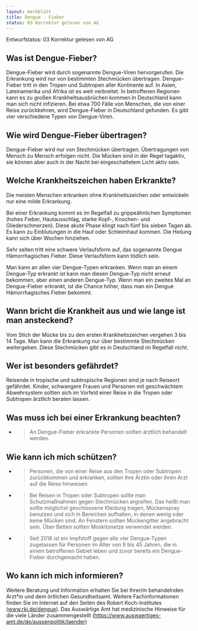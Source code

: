 ```yaml
---
layout: merkblatt
title: Dengue - Fieber
status: 03 Korrektur gelesen von AG
---
```

Entwurfstatus: 03 Korrektur gelesen von AG
 
## Was ist Dengue-Fieber?

Dengue-Fieber wird durch sogenannte Dengue-Viren hervorgerufen. Die
Erkrankung wird nur von bestimmten Stechmücken übertragen. Dengue-Fieber
tritt in den Tropen und Subtropen aller Kontinente auf. In Asien,
Lateinamerika und Afrika ist es weit verbreitet. In betroffenen Regionen
kann es zu großen Krankheitsausbrüchen kommen.In Deutschland kann man
sich nicht infizieren. Bei etwa 700 Fälle von Menschen, die von einer
Reise zurückkehren, wird Dengue-Fieber in Deutschland gefunden. Es gibt
vier verschiedene Typen von Dengue-Viren.

## Wie wird Dengue-Fieber übertragen?

Dengue-Fieber wird nur von Stechmücken übertragen. Übertragungen von
Mensch zu Mensch erfolgen nicht. Die Mücken sind in der Regel tagaktiv,
sie können aber auch in der Nacht bei eingeschaltetem Licht aktiv sein.

## Welche Krankheitszeichen haben Erkrankte?

Die meisten Menschen erkranken ohne Krankheitszeichen oder entwickeln
nur eine milde Erkrankung.

Bei einer Erkrankung kommt es im Regelfall zu grippeähnlichen Symptomen
(hohes Fieber, Hautausschlag, starke Kopf-, Knochen- und
Gliederschmerzen). Diese akute Phase klingt nach fünf bis sieben Tagen
ab. Es kann zu Einblutungen in die Haut oder Schleimhaut kommen. Die
Heilung kann sich über Wochen hinziehen.

Sehr selten tritt eine schwere Verlaufsform auf, das sogenannte Dengue
Hämorrhagisches Fieber. Diese Verlaufsform kann tödlich sein.

Man kann an allen vier Dengue-Typen erkranken. Wenn man an einem
Dengue-Typ erkrankt ist kann man diesen Dengue-Typ nicht erneut
bekommen, aber einen anderen Dengue-Typ. Wenn man ein zweites Mal an
Dengue-Fieber erkrankt, ist die Chance höher, dass man ein Dengue
Hämorrhagisches Fieber bekommt.

## Wann bricht die Krankheit aus und wie lange ist man ansteckend?

Vom Stich der Mücke bis zu den ersten Krankheitszeichen vergehen 3 bis
14 Tage. Man kann die Erkrankung nur über bestimmte Stechmücken
weitergeben. Diese Stechmücken gibt es in Deutschland im Regelfall
nicht.

## Wer ist besonders gefährdet?

Reisende in tropische und subtropische Regionen sind je nach Reiseort
gefährdet. Kinder, schwangere Frauen und Personen mit geschwächtem
Abwehrsystem sollten sich im Vorfeld einer Reise in die Tropen oder
Subtropen ärztlich beraten lassen.

## Was muss ich bei einer Erkrankung beachten?

  - > An Dengue-Fieber erkrankte Personen sollten ärztlich behandelt
    > werden.

## Wie kann ich mich schützen?

  - > Personen, die von einer Reise aus den Tropen oder Subtropen
    > zurückkommen und erkranken, sollten ihre Ärztin oder ihren Arzt
    > auf die Reise hinweisen.

  - > Bei Reisen in Tropen oder Subtropen sollte man Schutzmaßnahmen
    > gegen Stechmücken ergreifen. Das heißt man sollte möglichst
    > geschlossene Kleidung tragen, Mückenspray benutzen und sich in
    > Bereichen aufhalten, in denen wenig oder keine Mücken sind. An
    > Fenstern sollten Mückengitter angebracht sein. Über Betten sollten
    > Moskitonetze verwendet werden.

  - > Seit 2018 ist ein Impfstoff gegen alle vier Dengue-Typen
    > zugelassen für Personen im Alter von 9 bis 45 Jahren, die in einem
    > betroffenen Gebiet leben und zuvor bereits ein Dengue-Fieber
    > durchgemacht haben.

## Wo kann ich mich informieren?

Weitere Beratung und Information erhalten Sie bei Ihrer/m behandelnden
Arzt\*in und dem örtlichen Gesundheitsamt. Weitere Fachinformationen
finden Sie im Internet auf den Seiten des Robert Koch-Institutes
(www.rki.de/dengue). Das Auswärtige Amt hat medizinische Hinweise für
die viele Länder zusammengestellt
([<span class="underline">https://www.auswaertiges-amt.de/de/aussenpolitik/laender</span>](https://www.auswaertiges-amt.de/de/aussenpolitik/laender))
